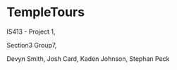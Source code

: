 # TempleTours
IS413 - Project 1,

Section3 Group7,

Devyn Smith,
Josh Card,
Kaden Johnson,
Stephan Peck
